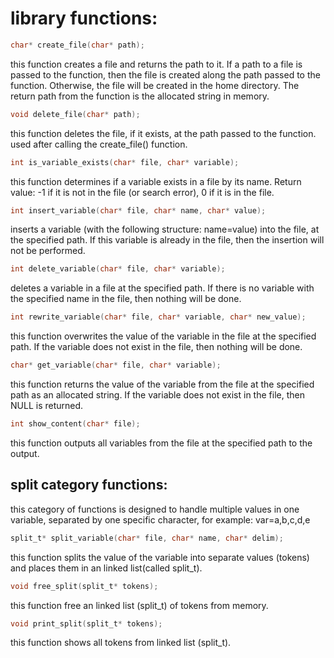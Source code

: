 # library functions:

```c
char* create_file(char* path);
```
this function creates a file and returns the path to it. If a path to a file is passed to the function, then the file is created along the path passed to the function. Otherwise, the file will be created in the home directory. The return path from the function is the allocated string in memory.

```c
void delete_file(char* path);
```
this function deletes the file, if it exists, at the path passed to the function. used after calling the create_file() function.

```c
int is_variable_exists(char* file, char* variable);
```
this function determines if a variable exists in a file by its name. Return value: -1 if it is not in the file (or search error), 0 if it is in the file.

```c
int insert_variable(char* file, char* name, char* value);
```
inserts a variable (with the following structure: name=value) into the file, at the specified path. If this variable is already in the file, then the insertion will not be performed.

```c
int delete_variable(char* file, char* variable);
```
deletes a variable in a file at the specified path. If there is no variable with the specified name in the file, then nothing will be done.

```c
int rewrite_variable(char* file, char* variable, char* new_value);
```
this function overwrites the value of the variable in the file at the specified path. If the variable does not exist in the file, then nothing will be done.

```c
char* get_variable(char* file, char* variable);
```
this function returns the value of the variable from the file at the specified path as an allocated string. If the variable does not exist in the file, then NULL is returned.

```c
int show_content(char* file);
```
this function outputs all variables from the file at the specified path to the output.

## split category functions:
this category of functions is designed to handle multiple values in one variable, separated by one specific character, for example: var=a,b,c,d,e

```c
split_t* split_variable(char* file, char* name, char* delim);
```
this function splits the value of the variable into separate values (tokens) and places them in an linked list(called split_t).

```c
void free_split(split_t* tokens);
```
this function free an linked list (split_t) of tokens from memory.

```c
void print_split(split_t* tokens);
```
this function shows all tokens from linked list (split_t).

<!---
```c
char* get_split_from_values(char** tokens, int size, int index);
```
this function takes a single value (token/string) from the array by index, if it is in the range. The value taken from the array by index is copied into the allocated string in memory and returned from the function.
-->

